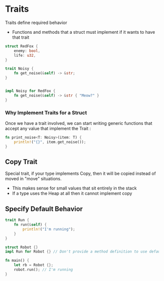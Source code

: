 # Traits


Traits define required behavior
- Functions and methods that a struct must implement if it wants to have that
  trait


```rust
struct RedFox {
    enemy: bool,
    life: u32,
}

trait Noisy {
    fn get_noise(&self) -> &str;
}


impl Noisy for RedFox {
    fn get_noise(&self) -> &str { "Meow?" }
}
```

### Why Implement Traits for a Struct

Once we have a trait involved, we can start writing generic functions that
accept any value that implement the Trait :
```rust
fn print_noise<T: Noisy>(item: T) {
    println!("{}", item.get_noise());
}
```


## Copy Trait
Special trait, if your type implements Copy, then it will be copied instead of
moved in "move" situations.
- This makes sense for small values that sit entirely in the stack
- If a type uses the Heap at all then it cannot implement copy


## Specify Default Behavior

```rust
trait Run {
    fn run(&self) {
        println!("I'm running");
    }
}

struct Robot {}
impl Run for Robot {} // Don't provide a method definition to use default

fn main() {
    let rb = Robot {};
    robot.run(); // I'm running
}

```
